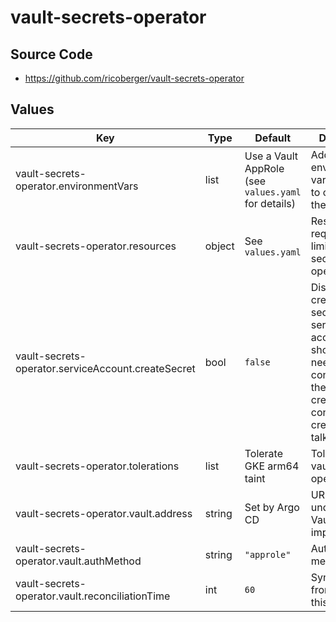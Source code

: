 # vault-secrets-operator

## Source Code

* <https://github.com/ricoberger/vault-secrets-operator>

## Values

| Key | Type | Default | Description |
|-----|------|---------|-------------|
| vault-secrets-operator.environmentVars | list | Use a Vault AppRole (see `values.yaml` for details) | Additional environment variables used to configure the operator |
| vault-secrets-operator.resources | object | See `values.yaml` | Resource requests and limits for vault-secrets-operator |
| vault-secrets-operator.serviceAccount.createSecret | bool | `false` | Disable creation of a secret for the service account. It shouldn't be needed and it conflicts with the secret we create that contains the credentials for talking to Vault. |
| vault-secrets-operator.tolerations | list | Tolerate GKE arm64 taint | Tolerations for vault-secrets-operator |
| vault-secrets-operator.vault.address | string | Set by Argo CD | URL of the underlying Vault implementation |
| vault-secrets-operator.vault.authMethod | string | `"approle"` | Authentication method to use |
| vault-secrets-operator.vault.reconciliationTime | int | `60` | Sync secrets from vault on this cadence |
